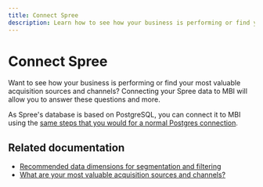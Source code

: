 ```yaml
---
title: Connect Spree
description: Learn how to see how your business is performing or find your most valuable acquisition sources and channels.
---
```

# Connect Spree

Want to see how your business is performing or find your most valuable acquisition sources and channels? Connecting your Spree data to MBI will allow you to answer these questions and more.

As Spree's database is based on PostgreSQL, you can connect it to MBI using the [same steps that you would for a normal Postgres connection](../integrations/postgresql.md).

## Related documentation

* [Recommended data dimensions for segmentation and filtering](../../../best-practices/segment-filter.md)
* [What are your most valuable acquisition sources and channels?](../../analysis/most-value-source-channel.md)

